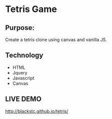 # Tetris Game

## Purpose:
Create a tetris clone using canvas and vanilla JS.

## Technology
* HTML
* Jquery
* Javascript
* Canvas

## LIVE DEMO
http://blackstc.github.io/tetris/
